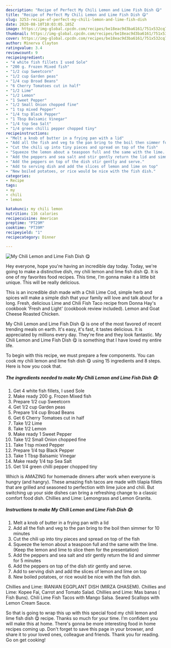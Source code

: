 ```yaml
---
description: "Recipe of Perfect My Chili Lemon and Lime Fish Dish 😋"
title: "Recipe of Perfect My Chili Lemon and Lime Fish Dish 😋"
slug: 3253-recipe-of-perfect-my-chili-lemon-and-lime-fish-dish
date: 2020-08-10T10:03:05.185Z
image: https://img-global.cpcdn.com/recipes/be18eac9d3ba6161/751x532cq70/my-chili-lemon-and-lime-fish-dish-😋-recipe-main-photo.jpg
thumbnail: https://img-global.cpcdn.com/recipes/be18eac9d3ba6161/751x532cq70/my-chili-lemon-and-lime-fish-dish-😋-recipe-main-photo.jpg
cover: https://img-global.cpcdn.com/recipes/be18eac9d3ba6161/751x532cq70/my-chili-lemon-and-lime-fish-dish-😋-recipe-main-photo.jpg
author: Minerva Clayton
ratingvalue: 3.4
reviewcount: 9
recipeingredient:
- "4 white fish fillets I used Sole"
- "200 g. Frozen Mixed fish"
- "1/2 cup Sweetcorn"
- "1/2 cup Garden peas"
- "1/4 cup Broad Beans"
- "6 Cherry Tomatoes cut in half"
- "1/2 Lime"
- "1/2 Lemon"
- "1 Sweet Pepper"
- "1/2 Small Onion chopped fine"
- "1 tsp mixed Pepper"
- "1/4 tsp Black Pepper"
- "1 Tbsp Balsamic Vinegar"
- "1/4 tsp Sea Salt"
- "1/4 green chilli pepper chopped tiny"
recipeinstructions:
- "Melt a knob of butter in a frying pan with a lid"
- "Add all the fish and veg to the pan bring to the boil then simmer for 10 minutes"
- "Cut the chili up into tiny pieces and spread on top of the fish"
- "Squeeze the lemon about a teaspoon full and the same with the lime. (Keep the lemon and lime to slice them for the presentation)"
- "Add the peppers and sea salt and stir gently return the lid and simmer for 5 minutes"
- "Add the peppers on top of the dish stir gently and serve."
- "Add to serving dish and add the slices of lemon and lime on top"
- "New boiled potatoes, or rice would be nice with the fish dish."
categories:
- Recipe
tags:
- my
- chili
- lemon

katakunci: my chili lemon 
nutrition: 116 calories
recipecuisine: American
preptime: "PT29M"
cooktime: "PT39M"
recipeyield: "1"
recipecategory: Dinner

---
```



![My Chili Lemon and Lime Fish Dish 😋](https://img-global.cpcdn.com/recipes/be18eac9d3ba6161/751x532cq70/my-chili-lemon-and-lime-fish-dish-😋-recipe-main-photo.jpg)

Hey everyone, hope you're having an incredible day today. Today, we're going to make a distinctive dish, my chili lemon and lime fish dish 😋. It is one of my favorites food recipes. This time, I'm gonna make it a little bit unique. This will be really delicious.

This is an incredible dish made with a Chili Lime Cod, simple herb and spices will make a simple dish that your family will love and talk about for a long. Fresh, delicious Lime and Chili Fish Taco recipe from Donna Hay&#39;s cookbook &#39;Fresh and Light&#39; (cookbook review included). Lemon and Goat Cheese Roasted Chicken.

My Chili Lemon and Lime Fish Dish 😋 is one of the most favored of recent trending meals on earth. It's easy, it's fast, it tastes delicious. It is appreciated by millions every day. They're fine and they look fantastic. My Chili Lemon and Lime Fish Dish 😋 is something that I have loved my entire life.


To begin with this recipe, we must prepare a few components. You can cook my chili lemon and lime fish dish 😋 using 15 ingredients and 8 steps. Here is how you cook that.

<!--inarticleads1-->

##### The ingredients needed to make My Chili Lemon and Lime Fish Dish 😋:

1. Get 4 white fish fillets, I used Sole
1. Make ready 200 g. Frozen Mixed fish
1. Prepare 1/2 cup Sweetcorn
1. Get 1/2 cup Garden peas
1. Prepare 1/4 cup Broad Beans
1. Get 6 Cherry Tomatoes cut in half
1. Take 1/2 Lime
1. Take 1/2 Lemon
1. Make ready 1 Sweet Pepper
1. Take 1/2 Small Onion chopped fine
1. Take 1 tsp mixed Pepper
1. Prepare 1/4 tsp Black Pepper
1. Take 1 Tbsp Balsamic Vinegar
1. Make ready 1/4 tsp Sea Salt
1. Get 1/4 green chilli pepper chopped tiny


Which is AMAZING for homemade dinners after work when everyone is hungry (and hangry). These amazing fish tacos are made with tilapia fillets that are grilled and seasoned to perfection with lime juice and chili. But switching up your side dishes can bring a refreshing change to a classic comfort food dish. Chillies and Lime: Lemongrass and Lemon Granita. 

<!--inarticleads2-->

##### Instructions to make My Chili Lemon and Lime Fish Dish 😋:

1. Melt a knob of butter in a frying pan with a lid
1. Add all the fish and veg to the pan bring to the boil then simmer for 10 minutes
1. Cut the chili up into tiny pieces and spread on top of the fish
1. Squeeze the lemon about a teaspoon full and the same with the lime. (Keep the lemon and lime to slice them for the presentation)
1. Add the peppers and sea salt and stir gently return the lid and simmer for 5 minutes
1. Add the peppers on top of the dish stir gently and serve.
1. Add to serving dish and add the slices of lemon and lime on top
1. New boiled potatoes, or rice would be nice with the fish dish.


Chillies and Lime: IRANIAN EGGPLANT DISH (MIRZA GHASEMI). Chillies and Lime: Kopee Fai, Carrot and Tomato Salad. Chillies and Lime: Mas banas ( Fish Buns). Chili Lime Fish Tacos with Mango Salsa. Seared Scallops with Lemon Cream Sauce. 

So that is going to wrap this up with this special food my chili lemon and lime fish dish 😋 recipe. Thanks so much for your time. I'm confident you will make this at home. There's gonna be more interesting food in home recipes coming up. Don't forget to save this page in your browser, and share it to your loved ones, colleague and friends. Thank you for reading. Go on get cooking!
